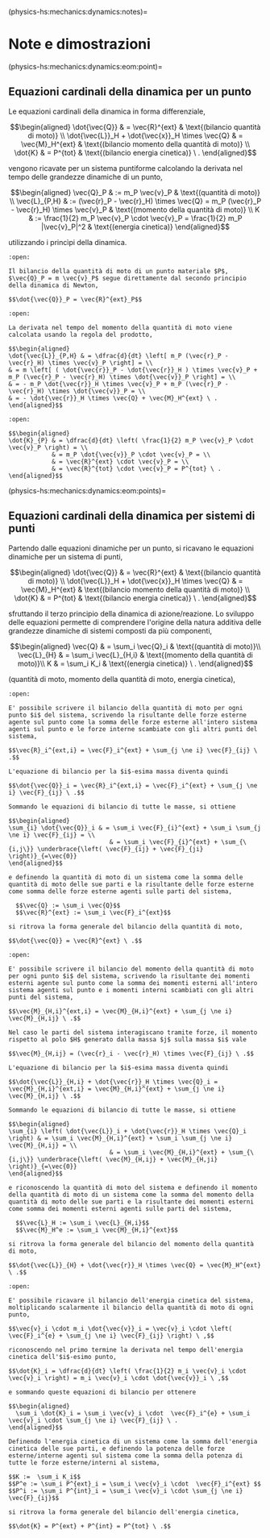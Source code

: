 (physics-hs:mechanics:dynamics:notes)=
# Note e dimostrazioni

(physics-hs:mechanics:dynamics:eom:point)=
## Equazioni cardinali della dinamica per un punto

Le equazioni cardinali della dinamica in forma differenziale,

$$\begin{aligned}
 \dot{\vec{Q}} & = \vec{R}^{ext} & \text{(bilancio quantità di moto)} \\
 \dot{\vec{L}}_H + \dot{\vec{x}}_H \times \vec{Q} & = \vec{M}_H^{ext} & \text{(bilancio momento della quantità di moto)} \\
 \dot{K} & = P^{tot} & \text{(bilancio energia cinetica)} \ .
\end{aligned}$$

vengono ricavate per un sistema puntiforme calcolando la derivata nel tempo delle grandezze dinamiche di un punto,

$$\begin{aligned}
  \vec{Q}_P & := m_P \vec{v}_P  & \text{(quantità di moto)} \\
  \vec{L}_{P,H} & := (\vec{r}_P - \vec{r}_H) \times \vec{Q} = m_P (\vec{r}_P - \vec{r}_H) \times \vec{v}_P & \text{(momento della quantità di moto)} \\
  K & := \frac{1}{2} m_P \vec{v}_P \cdot \vec{v}_P = \frac{1}{2} m_P |\vec{v}_P|^2 & \text{(energia cinetica)}
\end{aligned}$$

utilizzando i princìpi della dinamica.

```{dropdown} Bilancio della quantità di moto
:open:

Il bilancio della quantità di moto di un punto materiale $P$, $\vec{Q}_P = m \vec{v}_P$ segue direttamente dal secondo principio della dinamica di Newton,

$$\dot{\vec{Q}}_P = \vec{R}^{ext}_P$$
```

```{dropdown} Bilancio del momento della quantità di moto
:open:

La derivata nel tempo del momento della quantità di moto viene calcolata usando la regola del prodotto,

$$\begin{aligned}
\dot{\vec{L}}_{P,H} & = \dfrac{d}{dt} \left[ m_P (\vec{r}_P - \vec{r}_H) \times \vec{v}_P \right] = \\
& = m \left[ ( \dot{\vec{r}}_P - \dot{\vec{r}}_H ) \times \vec{v}_P + m_P (\vec{r}_P - \vec{r}_H) \times \dot{\vec{v}}_P \right] = \\
& = - m_P \dot{\vec{r}}_H \times \vec{v}_P + m_P (\vec{r}_P - \vec{r}_H) \times \dot{\vec{v}}_P = \\
& = - \dot{\vec{r}}_H \times \vec{Q} + \vec{M}_H^{ext} \ .
\end{aligned}$$
```

```{dropdown} Bilancio dell'energia cinetica.
:open:

$$\begin{aligned}
\dot{K}_{P} & = \dfrac{d}{dt} \left( \frac{1}{2} m_P \vec{v}_P \cdot \vec{v}_P \right) = \\
            & = m_P \dot{\vec{v}}_P \cdot \vec{v}_P = \\
            & = \vec{R}^{ext} \cdot \vec{v}_P = \\
            & = \vec{R}^{tot} \cdot \vec{v}_P = P^{tot} \ .
\end{aligned}$$

```

(physics-hs:mechanics:dynamics:eom:points)=
## Equazioni cardinali della dinamica per sistemi di punti

Partendo dalle equazioni dinamiche per un punto, si ricavano le equazioni dinamiche per un sistema di punti,

$$\begin{aligned}
 \dot{\vec{Q}} & = \vec{R}^{ext} & \text{(bilancio quantità di moto)} \\
 \dot{\vec{L}}_H + \dot{\vec{x}}_H \times \vec{Q} & = \vec{M}_H^{ext} & \text{(bilancio momento della quantità di moto)} \\
 \dot{K} & = P^{tot} & \text{(bilancio energia cinetica)} \ .
\end{aligned}$$

sfruttando il terzo principio della dinamica di azione/reazione. Lo sviluppo delle equazioni permette di comprendere l'origine della natura additiva delle grandezze dinamiche di sistemi composti da più componenti,

$$\begin{aligned}
\vec{Q}     & = \sum_i \vec{Q}_i     & \text{(quantità di moto)}\\
\vec{L}_{H} & = \sum_i \vec{L}_{H,i} & \text{(momento della quantità di moto)}\\
 K          & = \sum_i K_i           & \text{(energia cinetica)} \ .
\end{aligned}$$


(quantità di moto, momento della quantità di moto, energia cinetica), 

```{dropdown} Bilancio della quantità di moto.
:open:

E' possibile scrivere il bilancio della quantità di moto per ogni punto $i$ del sistema, scrivendo la risultante delle forze esterne agente sul punto come la somma delle forze esterne all'intero sistema agenti sul punto e le forze interne scambiate con gli altri punti del sistema,

$$\vec{R}_i^{ext,i} = \vec{F}_i^{ext} + \sum_{j \ne i} \vec{F}_{ij} \ .$$

L'equazione di bilancio per la $i$-esima massa diventa quindi

$$\dot{\vec{Q}}_i = \vec{R}_i^{ext,i} = \vec{F}_i^{ext} + \sum_{j \ne i} \vec{F}_{ij} \ .$$

Sommando le equazioni di bilancio di tutte le masse, si ottiene

$$\begin{aligned}
\sum_{i} \dot{\vec{Q}}_i & = \sum_i \vec{F}_{i}^{ext} + \sum_i \sum_{j \ne i} \vec{F}_{ij} = \\
                            & = \sum_i \vec{F}_{i}^{ext} + \sum_{\{i,j\}} \underbrace{\left( \vec{F}_{ij} + \vec{F}_{ji} \right)}_{=\vec{0}} 
\end{aligned}$$

e definendo la quantità di moto di un sistema come la somma delle quantità di moto delle sue parti e la risultante delle forze esterne come somma delle forze esterne agenti sulle parti del sistema, 

  $$\vec{Q} := \sum_i \vec{Q}$$
  $$\vec{R}^{ext} := \sum_i \vec{F}_i^{ext}$$

si ritrova la forma generale del bilancio della quantità di moto,

$$\dot{\vec{Q}} = \vec{R}^{ext} \ .$$
```

```{dropdown} Bilancio del momento della quantità di moto
:open:

E' possibile scrivere il bilancio del momento della quantità di moto per ogni punto $i$ del sistema, scrivendo la risultante dei momenti esterni agente sul punto come la somma dei momenti esterni all'intero sistema agenti sul punto e i momenti interni scambiati con gli altri punti del sistema,

$$\vec{M}_{H,i}^{ext,i} = \vec{M}_{H,i}^{ext} + \sum_{j \ne i} \vec{M}_{H,ij} \ .$$

Nel caso le parti del sistema interagiscano tramite forze, il momento rispetto al polo $H$ generato dalla massa $j$ sulla massa $i$ vale

$$\vec{M}_{H,ij} = (\vec{r}_i - \vec{r}_H) \times \vec{F}_{ij} \ .$$

L'equazione di bilancio per la $i$-esima massa diventa quindi

$$\dot{\vec{L}}_{H,i} + \dot{\vec{r}}_H \times \vec{Q}_i = \vec{M}_{H,i}^{ext,i} = \vec{M}_{H,i}^{ext} + \sum_{j \ne i} \vec{M}_{H,ij} \ .$$

Sommando le equazioni di bilancio di tutte le masse, si ottiene

$$\begin{aligned}
\sum_{i} \left( \dot{\vec{L}}_i + \dot{\vec{r}}_H \times \vec{Q}_i \right) & = \sum_i \vec{M}_{H,i}^{ext} + \sum_i \sum_{j \ne i} \vec{M}_{H,ij} = \\
                            & = \sum_i \vec{M}_{H,i}^{ext} + \sum_{\{i,j\}} \underbrace{\left( \vec{M}_{H,ij} + \vec{M}_{H,ji} \right)}_{=\vec{0}} 
\end{aligned}$$

e riconoscendo la quantità di moto del sistema e definendo il momento della quantità di moto di un sistema come la somma del momento della quantità di moto delle sue parti e la risultante dei momenti esterni come somma dei momenti esterni agenti sulle parti del sistema, 

  $$\vec{L}_H := \sum_i \vec{L}_{H,i}$$
  $$\vec{M}_H^e := \sum_i \vec{M}_{H,i}^{ext}$$

si ritrova la forma generale del bilancio del momento della quantità di moto,

$$\dot{\vec{L}}_{H} + \dot{\vec{r}}_H \times \vec{Q} = \vec{M}_H^{ext} \ .$$
```

```{dropdown} Bilancio dell'energia cinetica.
:open:

E' possibile ricavare il bilancio dell'energia cinetica del sistema, moltiplicando scalarmente il bilancio della quantità di moto di ogni punto,

$$\vec{v}_i \cdot m_i \dot{\vec{v}}_i = \vec{v}_i \cdot \left( \vec{F}_i^{e} + \sum_{j \ne i} \vec{F}_{ij} \right) \ ,$$

riconoscendo nel primo termine la derivata nel tempo dell'energia cinetica dell'$i$-esimo punto,

$$\dot{K}_i = \dfrac{d}{dt} \left( \frac{1}{2} m_i \vec{v}_i \cdot \vec{v}_i \right) = m_i \vec{v}_i \cdot \dot{\vec{v}}_i \ ,$$

e sommando queste equazioni di bilancio per ottenere

$$\begin{aligned}
  \sum_i \dot{K}_i = \sum_i \vec{v}_i \cdot  \vec{F}_i^{e} + \sum_i \vec{v}_i \cdot \sum_{j \ne i} \vec{F}_{ij} \ . 
\end{aligned}$$

Definendo l'energia cinetica di un sistema come la somma dell'energia cinetica delle sue parti, e definendo la potenza delle forze esterne/interne agenti sul sistema come la somma della potenza di tutte le forze esterne/interni al sistema,

$$K :=  \sum_i K_i$$
$$P^e := \sum_i P^{ext}_i = \sum_i \vec{v}_i \cdot  \vec{F}_i^{ext} $$
$$P^i := \sum_i P^{int}_i = \sum_i \vec{v}_i \cdot \sum_{j \ne i} \vec{F}_{ij}$$

si ritrova la forma generale del bilancio dell'energia cinetica,

$$\dot{K} = P^{ext} + P^{int} = P^{tot} \ .$$
```


